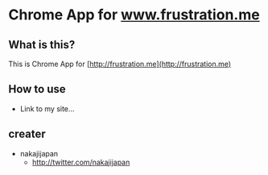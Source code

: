 # Chrome App for www.frustration.me

## What is this?
This is Chrome App for [http://frustration.me](http://frustration.me)

## How to use

* Link to my site...


## creater
* nakajijapan
  * http://twitter.com/nakajijapan



